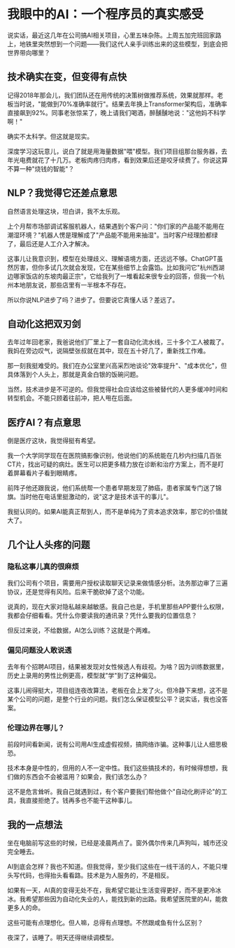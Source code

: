 # 我眼中的AI：一个程序员的真实感受

说实话，最近这几年在公司搞AI相关项目，心里五味杂陈。上周五加完班回家路上，地铁里突然想到一个问题——我们这代人亲手训练出来的这些模型，到底会把世界带向哪里？

## 技术确实在变，但变得有点快

记得2018年那会儿，我们团队还在用传统的决策树做推荐系统，效果就那样。老板当时说，"能做到70%准确率就行"。结果去年换上Transformer架构后，准确率直接飙到92%。同事老张惊呆了，晚上请我们喝酒，醉醺醺地说："这他妈不科学啊！"

确实不太科学。但这就是现实。

深度学习这玩意儿，说白了就是用海量数据"喂"模型。我们项目组那台服务器，去年光电费就花了十几万。老板肉疼归肉疼，看到效果后还是咬牙续费了。你说这算不算一种"烧钱的智能"？

## NLP？我觉得它还差点意思

自然语言处理这块，坦白讲，我不太乐观。

上个月帮市场部调试客服机器人，结果遇到个客户问："你们家的产品能不能用在潮湿环境？"机器人愣是理解成了"产品能不能用来抽湿"。当时客户经理脸都绿了，最后还是人工介入才解决。

这事儿让我意识到，模型在处理歧义、理解语境方面，还远远不够。ChatGPT虽然厉害，但你多试几次就会发现，它在某些细节上会露馅。比如我问它"杭州西湖边哪家饭店的东坡肉最正宗"，它给我列了一堆看起来很专业的回答，但我一个杭州本地朋友说，那些店里有一半根本不存在。

所以你说NLP进步了吗？进步了。但要说它真懂人话？差远了。

## 自动化这把双刃剑

去年过年回老家，我爸说他们厂里上了一套自动化流水线，三十多个工人被裁了。我妈在旁边叹气，说隔壁张叔就在其中，现在五十好几了，重新找工作难。

那一刻我挺难受的。我们在办公室里兴高采烈地谈论"效率提升"、"成本优化"，但具体落到个人头上，那就是真金白银的饭碗问题。

当然，技术进步是不可逆的。但我觉得社会应该给这些被替代的人更多缓冲时间和转型机会。不能只顾着往前冲，把人甩在后面。

## 医疗AI？有点意思

倒是医疗这块，我觉得挺有希望。

我一个大学同学现在在医院搞影像识别，他说他们的系统能在几秒内扫描几百张CT片，找出可疑的病灶。医生可以把更多精力放在诊断和治疗方案上，而不是盯着屏幕看片子看到眼睛疼。

前阵子他还跟我说，他们系统帮一个患者早期发现了肺癌，患者家属专门送了锦旗。当时他在电话里挺激动的，说"这才是技术该干的事儿"。

我挺认同的。如果AI能真正帮到人，而不是单纯为了资本追求效率，那它的价值就大了。

## 几个让人头疼的问题

### 隐私这事儿真的很麻烦

我们公司有个项目，需要用户授权读取聊天记录来做情感分析。法务那边审了三遍协议，还是觉得有风险。后来干脆砍掉了这个功能。

说真的，现在大家对隐私越来越敏感。我自己也是，手机里那些APP要什么权限，我都会仔细看看。凭什么你要读我的通讯录？凭什么要我的位置信息？

但反过来说，不给数据，AI怎么训练？这就是个两难。

### 偏见问题没人敢说透

去年有个招聘AI项目，结果被发现对女性候选人有歧视。为啥？因为训练数据里，历史上录用的男性比例更高，模型就"学"到了这种偏见。

这事儿闹得挺大，项目组连夜改算法，老板在会上发了火。但冷静下来想，这不是某个公司的问题，是整个行业的问题。我们怎么保证模型公平？说实话，我也没答案。

### 伦理边界在哪儿？

前段时间看新闻，说有公司用AI生成虚假视频，搞网络诈骗。这种事儿让人细思极恐。

技术本身是中性的，但用的人不一定中性。我们这些搞技术的，有时候得想想，我们做的东西会不会被滥用？如果会，我们该怎么办？

这不是危言耸听。我自己就遇到过，有个客户要我们帮他做个"自动化刷评论"的工具，我直接拒绝了。钱再多也不能干这种事儿。

## 我的一点想法

坐在电脑前写这些的时候，已经是凌晨两点了。窗外偶尔传来几声狗叫，城市还没完全睡去。

AI到底会怎样？我也不知道。但我觉得，至少我们这些在一线干活的人，不能只埋头写代码，也得抬头看看路。技术是为人服务的，不是相反。

如果有一天，AI真的变得无处不在，我希望它能让生活变得更好，而不是更冷冰冰。我希望那些因为自动化失业的人，能找到新的出路。我希望医院里的AI，能救更多人的命。

这些可能有点理想化。但人嘛，总得有点理想。不然跟咸鱼有什么区别？

夜深了，该睡了。明天还得继续调模型。
